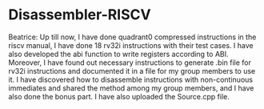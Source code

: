 # Disassembler-RISCV

Beatrice: Up till now, I have done quadrant0 compressed instructions in the riscv manual, I have done 18 rv32i instructions with their test cases. I have also developed the abi function to write registers according to ABI. Moreover, I have found out necessary instructions to generate .bin file for rv32i instructions and documented it in a file for my group members to use it. I have discovered how to disassemble instructions with non-continuous immediates and shared the method among my group members, and I have also done the bonus part. I have also uploaded the Source.cpp file.
